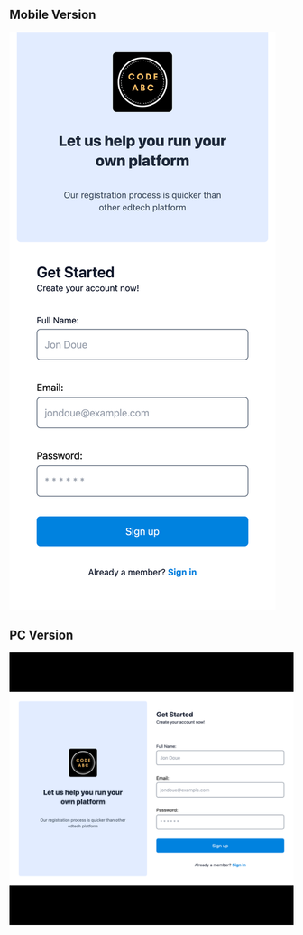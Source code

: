 ## Mobile Version ##
![in_mobile](https://github.com/bzamanbd/Tailwind-Resposive-Login-Form/blob/master/images/iPhone%2014%20Pro%20Max.png?raw=true "")



## PC Version ##
![pc](https://github.com/bzamanbd/Tailwind-Resposive-Login-Form/blob/master/images/sm-xl.png?raw=true "")
